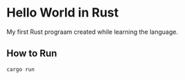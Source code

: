 # Hello World in Rust
My first Rust prograam created while learning the language.
## How to Run

```bash
cargo run
